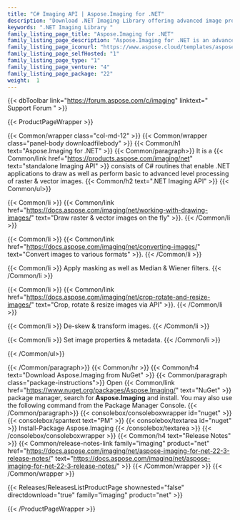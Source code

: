 ```yaml
---
title: "C# Imaging API | Aspose.Imaging for .NET"
description: "Download .NET Imaging Library offering advanced image processing features. Developers can create, edit or convert images in their own application. API is capable of processing the most commonly used formats along with some special formats such as DjVu, DICOM, WebP & DNG.  "
keywords: ".NET Imaging Library "
family_listing_page_title: "Aspose.Imaging for .NET"
family_listing_page_description: "Aspose.Imaging for .NET is an advanced image processing API that allows the developers to create, edit, draw or convert images in their .NET applications. It works independent of other applications, and allows saving to Adobe PhotoShop® native format without having PhotoShop application or any other image editor installed on the machine."
family_listing_page_iconurl: "https://www.aspose.cloud/templates/aspose/App_Themes/V3/images/imaging/272x272/aspose_imaging-for-net-min.png"
family_listing_page_selfHosted: "1"
family_listing_page_type: "1"
family_listing_page_venture: "4"
family_listing_page_package: "22"
weight:  1
---
```


{{< dbToolbar link="https://forum.aspose.com/c/imaging" linktext=" Support Forum " >}}


{{< ProductPageWrapper >}}

<!-- ProductPageContent-->
{{< Common/wrapper class="col-md-12" >}}
{{< Common/wrapper class="panel-body downloadfilebody" >}}
{{< Common/h1 text="Aspose.Imaging for .NET" >}}
{{< Common/paragraph>}}
It is a {{< Common/link href="https://products.aspose.com/imaging/net" text="standalone Imaging API"  >}} consists of C# routines that enable .NET applications to draw as well as perform basic to advanced level processing of raster &amp; vector images.
{{< Common/h2 text=".NET Imaging API"  >}}
 {{< Common/ul>}}
 
   {{< Common/li >}} {{< Common/link href="https://docs.aspose.com/imaging/net/working-with-drawing-images/" text="Draw raster &amp; vector images on the fly"  >}}. {{< /Common/li >}}

   {{< Common/li >}} {{< Common/link href="https://docs.aspose.com/imaging/net/converting-images/" text="Convert images to various formats"  >}}. {{< /Common/li >}}

   {{< Common/li >}} Apply masking as well as Median &amp; Wiener filters. {{< /Common/li >}}

   {{< Common/li >}} {{< Common/link href="https://docs.aspose.com/imaging/net/crop-rotate-and-resize-images/" text="Crop, rotate &amp; resize images via API"  >}}. {{< /Common/li >}}

   {{< Common/li >}} De-skew &amp; transform images. {{< /Common/li >}}

   {{< Common/li >}} Set image properties &amp; metadata. {{< /Common/li >}}

 {{< /Common/ul>}}


{{< /Common/paragraph>}}
{{< Common/hr >}}
{{< Common/h4 text="Download Aspose.Imaging from NuGet"  >}}
{{< Common/paragraph class="package-instructions">}}
Open {{< Common/link href="https://www.nuget.org/packages/Aspose.Imaging/" text="NuGet"  >}} package manager, search for <b>Aspose.Imaging</b> and install. You may also use the following command from the Package Manager Console.
 {{< /Common/paragraph>}}
{{< consolebox/consoleboxwrapper id="nuget" >}}
       {{< consolebox/spantext text="PM" >}}
       {{< consolebox/textarea id="nuget" >}} Install-Package Aspose.Imaging {{< /consolebox/textarea >}}
{{< /consolebox/consoleboxwrapper >}}
{{< Common/h4 text="Release Notes"  >}}
{{< Common/release-notes-link family="imaging" product="net" href="https://docs.aspose.com/imaging/net/aspose-imaging-for-net-22-3-release-notes/" text="https://docs.aspose.com/imaging/net/aspose-imaging-for-net-22-3-release-notes/"  >}}
{{< /Common/wrapper >}}
{{< /Common/wrapper >}}

<!-- /ProductPageContent-->



<!-- ReleasesListProductPage-->
   {{< Releases/ReleasesListProductPage shownested="false"  directdownload="true" family="imaging" product="net" >}}
<!-- /ReleasesListProductPage-->

{{< /ProductPageWrapper >}}

